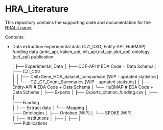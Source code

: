 # HRA_Literature

This repository contains the supporting code and documentation for the [HRALit paper](https://docs.google.com/document/d/1KS1D_apP-Zj24RW4D0YmkGRqiNBNu_xfOgX1kXPOgwo/edit#heading=h.56nwsfxk6v55)

Contents:
* Data extraction
      experimental data (CZI_CXG, Entity-API, HuBMAP)
      funding data (ardc_api, kaken_api, nih_api,nsf_api,ukri_api)
      ontology (ccf_api)
      publication

    .
    ├── Experimental_Data
    │   ├── CCF-API                                     # EDA Code + Data Schema
    │   ├── CZI_CXG                                    
    │   │   ├── CellxGene_HCA_dataset_comparison        [WIP - updated statistics]     
    │   │   └── CZI_CT_Count_Summaries                  [WIP - updated statistics]
    │   ├── Entity-API                                  # EDA Code + Data Schema
    │   └── HuBMAP                                      # EDA Code + Data Schema
    │ 
    ├── Experts
    │   ├── Experts_citation_funding.csv
    │   ├── 
    │   
    ├── Funding       
    │   ├── Extract data
    │   └── Mapping
    │  
    ├── Ontologies
    │   ├── Ontobee [WIP]
    │   └── SPOKE [WIP]                                      
    │
    ├── Institutions
    │   ├── 
    │   ├── 
    │   
    └── Publications
    
    
        
    

